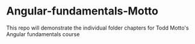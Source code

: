# Angular-fundamentals-Motto
This repo will demonstrate the individual folder chapters for Todd Motto's Angular fundamentals course
